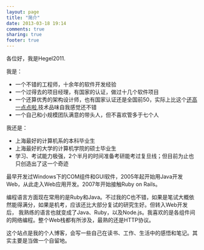 ```yaml
---
layout: page
title: "简介"
date: 2013-03-18 19:14
comments: true
sharing: true
footer: true
---
```


各位好，我是Hegel2011.

我是：

* 一个不错的工程师，十余年的软件开发经验
* 一个过得去的项目经理，有国家的认证，做过十几个软件项目
* 一个还算优秀的架构设计师，也有国家认证还是全国前50，实际上比这个[还高一点点啦](/blog/2013/04/08/ruankao-qian-jiming/),技术品味自我感觉还不错
* 一个自己和小规模团队满意的带头人，但不喜欢管多于七个人

我还是：

* 上海最好的计算机系的本科毕业生
* 上海最好的大学的计算机学院的硕士毕业生
* 学习、考试能力极强，2个半月的时间准备考研能考过复旦线；但目前为止也只创造出了这一个奇迹

最早开发过Windows下的COM组件和GUI软件，2005年起开始用Java开发Web，从此走入Web应用开发。2007年开始接触Ruby on Rails。

编程语言方面现在常用的是Ruby和Java。不过我的C也不错，如果是笔试大概依然能得满分，如果是机考，应该还比大部分复试的研究生好。但转入Web开发后，
我熟练的语言也就变成了Java、Ruby，以及Node.js。我喜欢的是各组件间的网络编程。整个Web栈都有所涉及，最熟的还是HTTP协议。

这个站点是我的个人博客，会写一些自己在读书、工作、生活中的感悟和笔记。其实主要是当做一个自留地。
